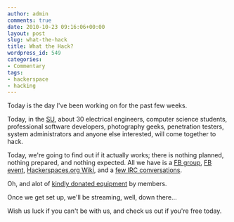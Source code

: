 ```yaml
---
author: admin
comments: true
date: 2010-10-23 09:16:06+00:00
layout: post
slug: what-the-hack
title: What the Hack?
wordpress_id: 549
categories:
- Commentary
tags:
- hackerspace
- hacking
---
```


Today is the day I've been working on for the past few weeks.

Today, in the [SU](http://maps.google.com/maps?om=0&iwloc=addr&f=q&ll=54.5857983%2C-5.9361292&hl=en&z=15&ie=UTF8), about 30 electrical engineers, computer science students, professional software developers, photography geeks, penetration testers, system administrators and anyone else interested, will come together to hack.

Today, we're going to find out if it actually works; there is nothing planned, nothing prepared, and nothing expected. All we have is a [FB group](http://on.fb.me/hackerspaceNI  ), [FB event](http://www.facebook.com/event.php?eid=124375140949218), [Hackerspaces.org Wiki](http://hackerspaces.org/wiki/HackathonBelfast), and a [few IRC conversations](irc://irc.2600.net/2600ni).

Oh, and alot of [kindly donated equipment](http://hackerspaces.org/wiki/HackathonBelfast#Hardware_List) by members.

Once we get set up, we'll be streaming, well, down there...



Wish us luck if you can't be with us, and check us out if you're free today.

